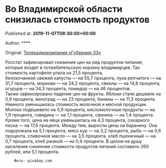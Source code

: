 
# Во Владимирской области снизилась стоимость продуктов

Published at: **2019-11-07T08:30:00+00:00**

Author: ****

Original: [Телерадиокомпания «Губерния-33»](http://trc33.ru/news/economy/vo-vladimirskoy-oblasti-snizilas-stoimost-produktov/)

Росстат зафиксировал снижение цен на ряд продуктов питания, которые входят в потребительскую корзину владимирцев.
Так стоимость картофеля упала на 21,5 процента, белокочанной свежей капусты — на 55,7 процента, лука репчатого — на 31,7 процента, моркови — на 24,2 процента, свеклы — на 14,8 процента, огурцов — на 34,3 процента, помидор — на 46 процентов. Также зафиксировано падение цен на фрукты. Яблоки стали дешевле на 0,9 процента, виноград — на 23 процента, бананы — на 11,3 процента. 
Немного уменьшилась стоимость молочной и мясной продукции. Молоко подешевело на 0,9 процента, кисломолочные продукты — на 1,9 процента, говядина — на 1,1 процента, свинина — на 1,4 процента. 
Кроме того, цена на яйца уменьшилась на 4,3 процента, сахарного песка — на 17,6 процента.
Между тем, выросли цены на баранину. Она подорожала на 5,1 процента, мясо кур — на 3,2 процента, рыба — на 0,8 процента, сливочное масло — на 3,5 процента, хлеб пшеничный — на 0,7 процента, хлеб ржаной — на 0,4 процента.
В целом на душу населения снижение стоимости продуктов питания составило 260 рублей, или 5,1 процента.

        Фото: pixabay.com
      
